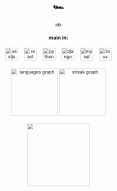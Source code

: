 <h1 align="center">🏎️</h1>

###

<p align="center">idk</p>

###

<h3 align="center">main in:</h3>

###

<div align="center">
  <img src="https://cdn.jsdelivr.net/gh/devicons/devicon/icons/nextjs/nextjs-original.svg" height="40" alt="nextjs logo"  />
  <img width="12" />
  <img src="https://cdn.jsdelivr.net/gh/devicons/devicon/icons/react/react-original.svg" height="40" alt="react logo"  />
  <img width="12" />
  <img src="https://cdn.jsdelivr.net/gh/devicons/devicon/icons/python/python-original.svg" height="40" alt="python logo"  />
  <img width="12" />
  <img src="https://cdn.jsdelivr.net/gh/devicons/devicon/icons/django/django-plain.svg" height="40" alt="django logo"  />
  <img width="12" />
  <img src="https://cdn.jsdelivr.net/gh/devicons/devicon/icons/mysql/mysql-original.svg" height="40" alt="mysql logo"  />
  <img width="12" />
  <img src="https://cdn.jsdelivr.net/gh/devicons/devicon/icons/linux/linux-original.svg" height="40" alt="linux logo"  />
</div>

###

<div align="center">
  <img src="https://github-readme-stats.vercel.app/api/top-langs?username=samuelprimo&locale=en&hide_title=true&layout=compact&card_width=320&langs_count=5&theme=great-gatsby&hide_border=true&order=2" height="150" alt="languages graph"  />
  <img src="https://streak-stats.demolab.com?user=samuelprimo&locale=en&mode=daily&theme=great-gatsby&hide_border=true&border_radius=5&order=3" height="150" alt="streak graph"  />
</div>

###

<div align="center">
  <img height="200" src="https://i.giphy.com/media/v1.Y2lkPTc5MGI3NjExdTBzaXlpcnQ2YmR1YjZnYzFoZXY3bmg5YzY4dHV3bTN2ZHFsbGpmbCZlcD12MV9pbnRlcm5hbF9naWZfYnlfaWQmY3Q9Zw/3o7bu6MhHC5HXxQvSw/giphy.gif"  />
</div>

###

